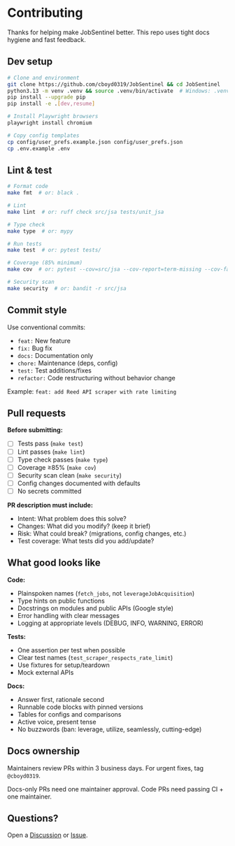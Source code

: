 # Contributing

Thanks for helping make JobSentinel better. This repo uses tight docs hygiene and fast feedback.

## Dev setup

```bash
# Clone and environment
git clone https://github.com/cboyd0319/JobSentinel && cd JobSentinel
python3.13 -m venv .venv && source .venv/bin/activate  # Windows: .venv\Scripts\activate
pip install --upgrade pip
pip install -e .[dev,resume]

# Install Playwright browsers
playwright install chromium

# Copy config templates
cp config/user_prefs.example.json config/user_prefs.json
cp .env.example .env
```

## Lint & test

```bash
# Format code
make fmt  # or: black .

# Lint
make lint  # or: ruff check src/jsa tests/unit_jsa

# Type check
make type  # or: mypy

# Run tests
make test  # or: pytest tests/

# Coverage (85% minimum)
make cov  # or: pytest --cov=src/jsa --cov-report=term-missing --cov-fail-under=85

# Security scan
make security  # or: bandit -r src/jsa
```

## Commit style

Use conventional commits:
- `feat:` New feature
- `fix:` Bug fix
- `docs:` Documentation only
- `chore:` Maintenance (deps, config)
- `test:` Test additions/fixes
- `refactor:` Code restructuring without behavior change

Example: `feat: add Reed API scraper with rate limiting`

## Pull requests

**Before submitting:**
- [ ] Tests pass (`make test`)
- [ ] Lint passes (`make lint`)
- [ ] Type check passes (`make type`)
- [ ] Coverage ≥85% (`make cov`)
- [ ] Security scan clean (`make security`)
- [ ] Config changes documented with defaults
- [ ] No secrets committed

**PR description must include:**
- Intent: What problem does this solve?
- Changes: What did you modify? (keep it brief)
- Risk: What could break? (migrations, config changes, etc.)
- Test coverage: What tests did you add/update?

## What good looks like

**Code:**
- Plainspoken names (`fetch_jobs`, not `leverageJobAcquisition`)
- Type hints on public functions
- Docstrings on modules and public APIs (Google style)
- Error handling with clear messages
- Logging at appropriate levels (DEBUG, INFO, WARNING, ERROR)

**Tests:**
- One assertion per test when possible
- Clear test names (`test_scraper_respects_rate_limit`)
- Use fixtures for setup/teardown
- Mock external APIs

**Docs:**
- Answer first, rationale second
- Runnable code blocks with pinned versions
- Tables for configs and comparisons
- Active voice, present tense
- No buzzwords (ban: leverage, utilize, seamlessly, cutting-edge)

## Docs ownership

Maintainers review PRs within 3 business days. For urgent fixes, tag `@cboyd0319`.

Docs-only PRs need one maintainer approval. Code PRs need passing CI + one maintainer.

## Questions?

Open a [Discussion](https://github.com/cboyd0319/JobSentinel/discussions) or [Issue](https://github.com/cboyd0319/JobSentinel/issues/new/choose).
